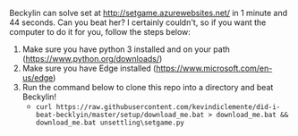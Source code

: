 Beckylin can solve set at http://setgame.azurewebsites.net/ in 1 minute and 44 seconds. Can you beat her? I certainly couldn't, so if you want the computer to do it for you, follow the steps below:

1. Make sure you have python 3 installed and on your path (https://www.python.org/downloads/)
2. Make sure you have Edge installed (https://www.microsoft.com/en-us/edge)
2. Run the command below to clone this repo into a directory and beat Beckylin!
    - `curl https://raw.githubusercontent.com/kevindiclemente/did-i-beat-becklyin/master/setup/download_me.bat > download_me.bat && download_me.bat unsettling\setgame.py`